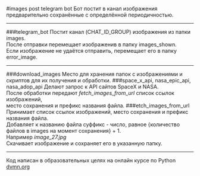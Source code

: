 #images post telegram bot
Бот постит в канал изображения предварительно сохранённые с определённой периодичностью.
___
###telegram_bot
Постит канал (CHAT_ID_GROUP) изображения из папки images.<br/>
После отправки перемещает изображенив в папку images_shown.<br/>
Если изображение не удаётся отправить, перемещает его в папку error_image.<br/>
___
###download_images
Место для хранения папок с изображениями и скриптов для их получения и обработки.
###space_x_api, nasa_epic_api, nasa_adop_api
Делают запрос к API сайтов SpaceX и NASA.<br/>
После обработки передают *fetch_images_from_url* список ссылок изображений,<br/>
место сохранения и префикс названия файла.
###etch_images_from_url
Принимает список ссылок изображений, место сохранения и префикс названия файла.<br/>
Добавляет к названию файла суффикс - число, равное {количество файлов в images на момент сохранения} + 1.<br/>
Например *image_27.jpg*<br/>
Скачивает изображение и сохраняет его в указанную папку.
___
Код написан в образовательных целях на онлайн курсе по Python [dvmn.org](https://dvmn.org)





